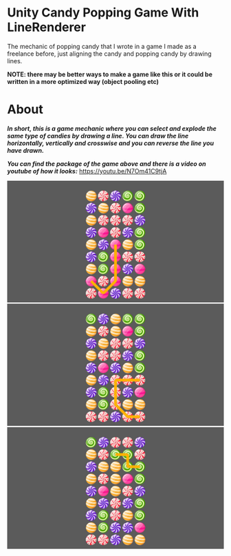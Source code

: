 # Unity Candy Popping Game With LineRenderer
The mechanic of popping candy that I wrote in a game I made as a freelance before, just aligning the candy and popping candy by drawing lines.

**NOTE: there may be better ways to make a game like this or it could be written in a more optimized way (object pooling etc)**

# About 
***In short, this is a game mechanic where you can select and explode the same type of candies by drawing a line. 
You can draw the line horizontally, vertically and crosswise and you can reverse the line you have drawn.***

***You can find the package of the game above and there is a video on youtube of how it looks:***
https://youtu.be/N7Om41C9tjA

![](Screenshots/image_001_0060.jpg)
![](Screenshots/image_001_0130.jpg)
![](Screenshots/image_001_0173.jpg)
